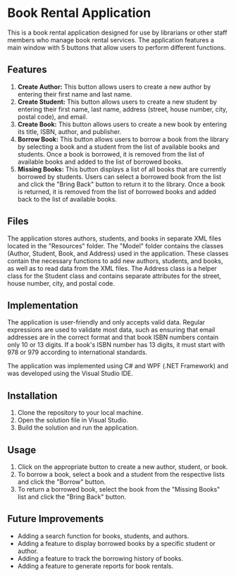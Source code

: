 
# Book Rental Application

This is a book rental application designed for use by librarians or other staff members who manage book rental services. The application features a main window with 5 buttons that allow users to perform different functions.

## Features

1.  **Create Author:** This button allows users to create a new author by entering their first name and last name.
2.  **Create Student:** This button allows users to create a new student by entering their first name, last name, address (street, house number, city, postal code), and email.
3.  **Create Book:** This button allows users to create a new book by entering its title, ISBN, author, and publisher.
4.  **Borrow Book:** This button allows users to borrow a book from the library by selecting a book and a student from the list of available books and students. Once a book is borrowed, it is removed from the list of available books and added to the list of borrowed books.
5.  **Missing Books:** This button displays a list of all books that are currently borrowed by students. Users can select a borrowed book from the list and click the "Bring Back" button to return it to the library. Once a book is returned, it is removed from the list of borrowed books and added back to the list of available books.

## Files

The application stores authors, students, and books in separate XML files located in the "Resources" folder. The "Model" folder contains the classes (Author, Student, Book, and Address) used in the application. These classes contain the necessary functions to add new authors, students, and books, as well as to read data from the XML files. The Address class is a helper class for the Student class and contains separate attributes for the street, house number, city, and postal code.

## Implementation

The application is user-friendly and only accepts valid data. Regular expressions are used to validate most data, such as ensuring that email addresses are in the correct format and that book ISBN numbers contain only 10 or 13 digits. If a book's ISBN number has 13 digits, it must start with 978 or 979 according to international standards.

The application was implemented using C# and WPF (.NET Framework) and was developed using the Visual Studio IDE.

## Installation

1.  Clone the repository to your local machine.
2.  Open the solution file in Visual Studio.
3.  Build the solution and run the application.

## Usage

1.  Click on the appropriate button to create a new author, student, or book.
2.  To borrow a book, select a book and a student from the respective lists and click the "Borrow" button.
3.  To return a borrowed book, select the book from the "Missing Books" list and click the "Bring Back" button.

## Future Improvements

-   Adding a search function for books, students, and authors.
-   Adding a feature to display borrowed books by a specific student or author.
-   Adding a feature to track the borrowing history of books.
-   Adding a feature to generate reports for book rentals.
